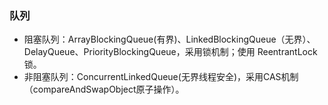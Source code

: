 ### 队列
- 阻塞队列：ArrayBlockingQueue(有界)、LinkedBlockingQueue（无界）、DelayQueue、PriorityBlockingQueue，采用锁机制；使用 ReentrantLock 锁。
- 非阻塞队列：ConcurrentLinkedQueue(无界线程安全)，采用CAS机制（compareAndSwapObject原子操作）。
